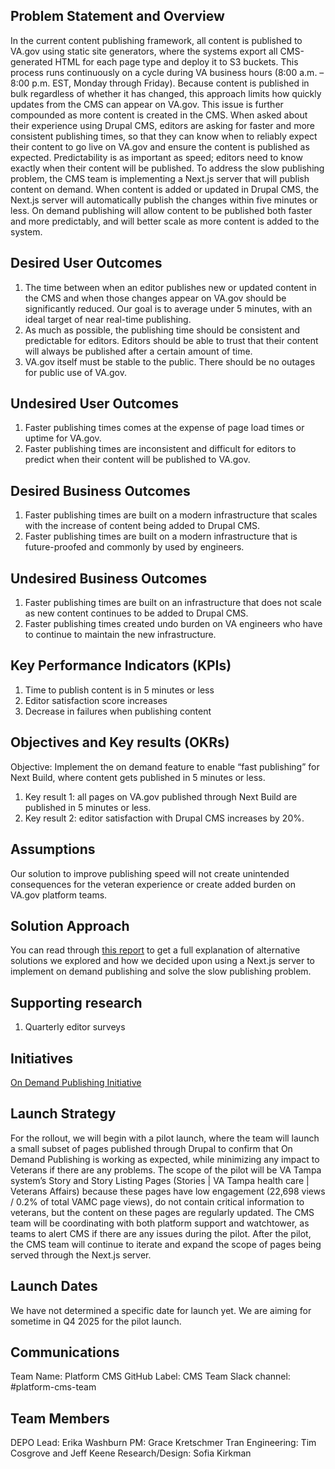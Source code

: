 ## Problem Statement and Overview
In the current content publishing framework, all content is published to VA.gov using static site generators, where the systems export all CMS-generated HTML for each page type and deploy it to S3 buckets. This process runs continuously on a cycle during VA business hours (8:00 a.m. – 8:00 p.m. EST, Monday through Friday). Because content is published in bulk regardless of whether it has changed, this approach limits how quickly updates from the CMS can appear on VA.gov. This issue is further compounded as more content is created in the CMS. 
When asked about their experience using Drupal CMS, editors are asking for faster and more consistent publishing times, so that they can know when to reliably expect their content to go live on VA.gov and ensure the content is published as expected. Predictability is as important as speed; editors need to know exactly when their content will be published. 
To address the slow publishing problem, the CMS team is implementing a Next.js server that will publish content on demand. When content is added or updated in Drupal CMS, the Next.js server will automatically publish the changes within five minutes or less. On demand publishing will allow content to be published both faster and more predictably, and will better scale as more content is added to the system.

## Desired User Outcomes
1. The time between when an editor publishes new or updated content in the CMS and when those changes appear on VA.gov should be significantly reduced. Our goal is to average under 5 minutes, with an ideal target of near real-time publishing.
2. As much as possible, the publishing time should be consistent and predictable for editors. Editors should be able to trust that their content will always be published after a certain amount of time.
3. VA.gov itself must be stable to the public. There should be no outages for public use of VA.gov. 

## Undesired User Outcomes
1. Faster publishing times comes at the expense of page load times or uptime for VA.gov.
2. Faster  publishing times are inconsistent and difficult for editors to predict when their content will be published to VA.gov. 

## Desired Business Outcomes
1. Faster publishing times are built on a modern infrastructure that scales with the increase of content being added to Drupal CMS.
2. Faster publishing times are built on a modern infrastructure that is future-proofed and commonly by used by engineers. 

## Undesired Business Outcomes
1. Faster publishing times are built on an infrastructure that does not scale as new content continues to be added to Drupal CMS.
2. Faster publishing times created undo burden on VA engineers who have to continue to maintain the new infrastructure. 

## Key Performance Indicators (KPIs)
1. Time to publish content is in 5 minutes or less
2. Editor satisfaction score increases
3. Decrease in failures when publishing content 

## Objectives and Key results (OKRs)
Objective: Implement the on demand feature to enable “fast publishing” for Next Build, where content gets published in 5 minutes or less.
1. Key result 1: all pages on VA.gov published through Next Build are published in 5 minutes or less.
2. Key result 2: editor satisfaction with Drupal CMS increases by 20%.

## Assumptions
Our solution to improve publishing speed will not create unintended consequences for the veteran experience or create added burden on VA.gov platform teams. 

## Solution Approach
You can read through [this report](https://dvagov.sharepoint.com/:w:/r/sites/CMSTeam/Shared%20Documents/Static%20Site%20Generation%20Summary%20and%20Recommendation.docx?d=w98220445f4ca467c834cde562b977d3c&csf=1&web=1&e=WZTeUn) to get a full explanation of alternative solutions we explored and how we decided upon using a Next.js server to implement on demand publishing and solve the slow publishing problem. 

## Supporting research
1. Quarterly editor surveys

## Initiatives
[On Demand Publishing Initiative](https://github.com/department-of-veterans-affairs/va.gov-cms/issues/20202) 

## Launch Strategy
For the rollout, we will begin with a pilot launch, where the team will launch a small subset of pages published through Drupal to confirm that On Demand Publishing is working as expected, while minimizing any impact to Veterans if there are any problems. The scope of the pilot will be VA Tampa system’s Story and Story Listing Pages (Stories | VA Tampa health care | Veterans Affairs) because these pages have low engagement (22,698 views / 0.2% of total VAMC page views), do not contain critical information to veterans, but the content on these pages are regularly updated. 
The CMS team will be coordinating with both platform support and watchtower, as teams to alert CMS if there are any issues during the pilot.
After the pilot, the CMS team will continue to iterate and expand the scope of pages being served through the Next.js server. 

## Launch Dates
We have not determined a specific date for launch yet. We are aiming for sometime in Q4 2025 for the pilot launch. 

## Communications
Team Name: Platform CMS
GitHub Label: CMS Team
Slack channel: #platform-cms-team

## Team Members
DEPO Lead: Erika Washburn
PM: Grace Kretschmer Tran
Engineering: Tim Cosgrove and Jeff Keene
Research/Design: Sofia Kirkman
